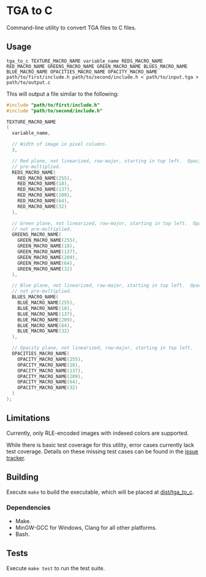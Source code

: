 # TGA to C

Command-line utility to convert TGA files to C files.

## Usage

`tga_to_c TEXTURE_MACRO_NAME variable_name REDS_MACRO_NAME RED_MACRO_NAME GREENS_MACRO_NAME GREEN_MACRO_NAME BLUES_MACRO_NAME BLUE_MACRO_NAME OPACITIES_MACRO_NAME OPACITY_MACRO_NAME path/to/first/include.h path/to/second/include.h < path/to/input.tga > path/to/output.c`

This will output a file similar to the following:

```c
#include "path/to/first/include.h"
#include "path/to/second/include.h"

TEXTURE_MACRO_NAME
(
  variable_name,

  // Width of image in pixel columns.
  3,

  // Red plane, not linearized, row-major, starting in top left.  Opacity is not
  // pre-multiplied.
  REDS_MACRO_NAME(
    RED_MACRO_NAME(255),
    RED_MACRO_NAME(18),
    RED_MACRO_NAME(137),
    RED_MACRO_NAME(209),
    RED_MACRO_NAME(64),
    RED_MACRO_NAME(32)
  ),

  // Green plane, not linearized, row-major, starting in top left.  Opacity is
  // not pre-multiplied.
  GREENS_MACRO_NAME(
    GREEN_MACRO_NAME(255),
    GREEN_MACRO_NAME(18),
    GREEN_MACRO_NAME(137),
    GREEN_MACRO_NAME(209),
    GREEN_MACRO_NAME(64),
    GREEN_MACRO_NAME(32)
  ),

  // Blue plane, not linearized, row-major, starting in top left.  Opacity is
  // not pre-multiplied.
  BLUES_MACRO_NAME(
    BLUE_MACRO_NAME(255),
    BLUE_MACRO_NAME(18),
    BLUE_MACRO_NAME(137),
    BLUE_MACRO_NAME(209),
    BLUE_MACRO_NAME(64),
    BLUE_MACRO_NAME(32)
  ),

  // Opacity plane, not linearized, row-major, starting in top left.
  OPACITIES_MACRO_NAME(
    OPACITY_MACRO_NAME(255),
    OPACITY_MACRO_NAME(18),
    OPACITY_MACRO_NAME(137),
    OPACITY_MACRO_NAME(209),
    OPACITY_MACRO_NAME(64),
    OPACITY_MACRO_NAME(32)
  )
);
```

## Limitations

Currently, only RLE-encoded images with indexed colors are supported.

While there is basic test coverage for this utility, error cases currently lack
test coverage.  Details on these missing test cases can be found in the
[issue tracker](https://github.com/indifference-engine/tga-to-c/issues).

## Building

Execute `make` to build the executable, which will be placed at
[dist/tga_to_c](./dist/tga_to_c).

### Dependencies

- Make.
- MinGW-GCC for Windows, Clang for all other platforms.
- Bash.

## Tests

Execute `make test` to run the test suite.
